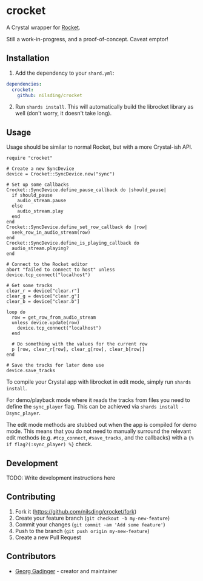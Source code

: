 # crocket

A Crystal wrapper for [Rocket][rocket].

Still a work-in-progress, and a proof-of-concept.  Caveat emptor!

## Installation

1. Add the dependency to your `shard.yml`:
```yaml
dependencies:
  crocket:
    github: nilsding/crocket
```
2. Run `shards install`.  This will automatically build the librocket library as
   well (don't worry, it doesn't take long).

## Usage

Usage should be similar to normal Rocket, but with a more Crystal-ish API.

```crystal
require "crocket"

# Create a new SyncDevice
device = Crocket::SyncDevice.new("sync")

# Set up some callbacks
Crocket::SyncDevice.define_pause_callback do |should_pause|
  if should_pause
    audio_stream.pause
  else
    audio_stream.play
  end
end
Crocket::SyncDevice.define_set_row_callback do |row|
  seek_row_in_audio_stream(row)
end
Crocket::SyncDevice.define_is_playing_callback do
  audio_stream.playing?
end

# Connect to the Rocket editor
abort "failed to connect to host" unless device.tcp_connect("localhost")

# Get some tracks
clear_r = device["clear.r"]
clear_g = device["clear.g"]
clear_b = device["clear.b"]

loop do
  row = get_row_from_audio_stream
  unless device.update(row)
    device.tcp_connect("localhost")
  end

  # Do something with the values for the current row
  p [row, clear_r[row], clear_g[row], clear_b[row]]
end

# Save the tracks for later demo use
device.save_tracks
```

To compile your Crystal app with librocket in edit mode, simply run `shards
install`.

For demo/playback mode where it reads the tracks from files you need to define
the `sync_player` flag.  This can be achieved via `shards install
-Dsync_player`.

The edit mode methods are stubbed out when the app is compiled for demo mode.
This means that you do not need to manually surround the relevant edit methods
(e.g. `#tcp_connect`, `#save_tracks`, and the callbacks) with a `{% if
flag?(:sync_player) %}` check.

## Development

TODO: Write development instructions here

## Contributing

1. Fork it (<https://github.com/nilsding/crocket/fork>)
2. Create your feature branch (`git checkout -b my-new-feature`)
3. Commit your changes (`git commit -am 'Add some feature'`)
4. Push to the branch (`git push origin my-new-feature`)
5. Create a new Pull Request

## Contributors

- [Georg Gadinger](https://github.com/nilsding) - creator and maintainer

[rocket]: https://github.com/rocket/rocket
